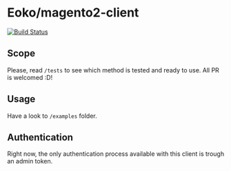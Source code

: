 # Eoko/magento2-client

[![Build Status](https://travis-ci.org/eoko/magento2-client.svg?branch=master)](https://travis-ci.org/eoko/magento2-client)

## Scope

Please, read `/tests` to see which method is tested and ready to use. All PR is welcomed :D!

## Usage

Have a look to `/examples` folder.

## Authentication

Right now, the only authentication process available with this client is trough an admin token.